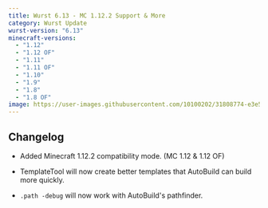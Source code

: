 ```yaml
---
title: Wurst 6.13 - MC 1.12.2 Support & More
category: Wurst Update
wurst-version: "6.13"
minecraft-versions:
  - "1.12"
  - "1.12 OF"
  - "1.11"
  - "1.11 OF"
  - "1.10"
  - "1.9"
  - "1.8"
  - "1.8 OF"
image: https://user-images.githubusercontent.com/10100202/31808774-e3e52f6c-b574-11e7-9dc0-f8d39f76f1c6.jpg
---
```

## Changelog

- Added Minecraft 1.12.2 compatibility mode. (MC 1.12 & 1.12 OF)

- TemplateTool will now create better templates that AutoBuild can build more quickly.

- `.path -debug` will now work with AutoBuild's pathfinder.
